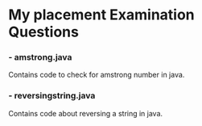 # My placement Examination Questions 
### - amstrong.java
Contains code to check for amstrong number in java.
### - reversingstring.java
Contains code about reversing a string in java.